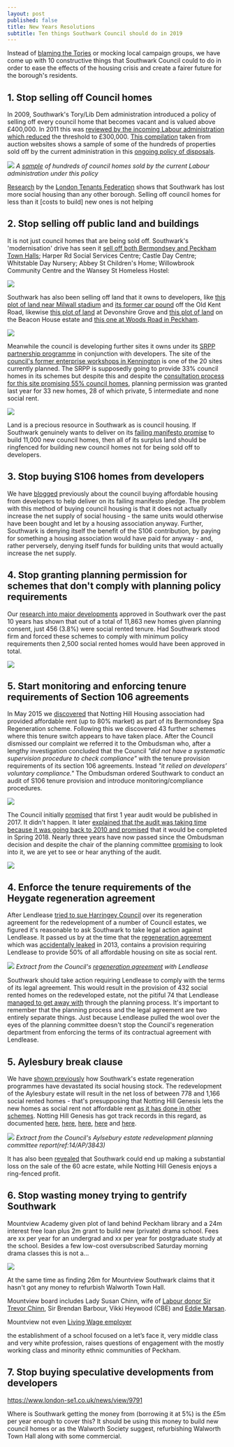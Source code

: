 ```yaml
---
layout: post
published: false
title: New Years Resolutions
subtitle: Ten things Southwark Council should do in 2019
---
```

Instead of [blaming the Tories](https://twitter.com/karleastham/status/1062088721535787008) or mocking local campaign groups, we have come up with 10 constructive things that Southwark Council could to do in order to ease the effects of the housing crisis and create a fairer future for the borough's residents.

## 1. Stop selling off Council homes
In 2009, Southwark's Tory/Lib Dem administration introduced a policy of selling off every council home that becomes vacant and is valued above £400,000. In 2011 this was [reviewed by the incoming Labour administration which reduced](http://moderngov.southwark.gov.uk/documents/s19458/Report%20Review%20of%20Void%20Disposal%20Strategy.pdf) the threshold to £300,000. [This compilation](http://35percent.org/img/sold_by_southwark.pdf) taken from auction websites shows a sample of some of the hundreds of properties sold off by the current administration in this [ongoing policy of disposals](http://moderngov.southwark.gov.uk/ieDecisionDetails.aspx?AIId=48244).

![](http://35percent.org/img/samplecouncilhomessold.png)
*A [sample](/sold_by_southwark.pdf) of hundreds of council homes sold by the current Labour administration under this policy*

[Research](http://www.londontenants.org/publications/other/Boroughs%20SR%20loss%20or%20gain%202001-17%20(FF4).jpg) by the [London Tenants Federation](http://londontenants.org) shows that Southwark has lost more social housing than any other borough. Selling off council homes for less than it [costs to build] new ones is not helping 

## 2. Stop selling off public land and buildings
It is not just council homes that are being sold off. Southwark's 'modernisation' drive has seen it [sell off both Bermondsey and Peckham Town Halls](http://35percent.org/southwark-town-halls/); Harper Rd Social Services Centre; Castle Day Centre; Whitstable Day Nursery; Abbey St Children's Home; Willowbrook Community Centre and the Wansey St Homeless Hostel:

![](http://35percent.org/img/selloff2.png)

Southwark has also been selling off land that it owns to developers, like [this plot of land near Milwall stadium](http://moderngov.southwark.gov.uk/ieDecisionDetails.aspx?Id=5885) and [its former car pound](http://moderngov.southwark.gov.uk/ieDecisionDetails.aspx?Id=6563) off the Old Kent Road, likewise [this plot of land](http://moderngov.southwark.gov.uk/ieIssueDetails.aspx?IId=50017404&PlanId=0&Opt=3#AI50577) at Devonshire Grove and [this plot of land](http://moderngov.southwark.gov.uk/ieDecisionDetails.aspx?Id=3755) on the Beacon House estate and [this one at Woods Road in Peckham](http://moderngov.southwark.gov.uk/ieDecisionDetails.aspx?AIId=29450).

<a href="http://35percent.org/img/soldland.png"><img src="http://35percent.org/img/soldland.png"></a>

Meanwhile the council is developing further sites it owns under its [SRPP partnership programme](https://www.southwark.gov.uk/regeneration/southwark-regeneration-in-partnership-programme) in conjunction with developers. The site of the [council's former enterprise workshops in Kennington](https://www.southwark.gov.uk/regeneration/southwark-regeneration-in-partnership-programme?chapter=7) is one of the 20 sites currently planned. The SRPP is supposedly going to provide 33% council homes in its schemes but despite this and despite the [consultation process for this site promising 55% council homes](https://consultations.southwark.gov.uk/planning-and-regeneration/2nd-round-consultation-braganza-street-workshops/supporting_documents/Braganza%20Online.pdf), planning permission was granted last year for 33 new homes, 28 of which private, 5 intermediate and none social rent.

![](http://35percent.org/img/braganzascheme2.png)

Land is a precious resource in Southwark as is council housing. If Southwark genuinely wants to deliver on its [failing manifesto promise](http://35percent.org/2018-11-12-11000-council-homes-manifesto-pledge/) to build 11,000 new council homes, then all of its surplus land should be ringfenced for building new council homes not for being sold off to developers.

## 3. Stop buying S106 homes from developers
We have [blogged](http://35percent.org/2018-11-12-11000-council-homes-manifesto-pledge/#buying-affordable-housing-instead) previously about the council buying affordable housing from developers to help deliver on its failing manifesto pledge. The problem with this method of buying council housing is that it does not actually increase the net supply of social housing - the same units would otherwise have been bought and let by a housing association anyway. Further, Southwark is denying itself the benefit of the S106 contribution, by paying for something a housing association would have paid for anyway - and, rather perversely, denying itself funds for building units that would actually increase the net supply.

## 4. Stop granting planning permission for schemes that don't comply with planning policy requirements
Our [research into major developments](http://35percent.org/img/major-schemes) approved in Southwark over the past 10 years has shown that out of a total of 11,863 new homes given planning consent, just 456 (3.8%) were social rented tenure. Had Southwark stood firm and forced these schemes to comply with minimum policy requirements then 2,500 social rented homes would have been approved in total.

![](http://35percent.org/img/majschemes.png)

## 5. Start monitoring and enforcing tenure requirements of Section 106 agreements
In May 2015 we [discovered](https://www.southwarknews.co.uk/news/southwark-council-probes-44-missing-social-homes/) that Notting Hill Housing association had provided affordable rent (up to 80% market) as part of its Bermondsey Spa Regeneration scheme. Following this we discovered 43 further schemes where this tenure switch appears to have taken place. After the Council dismissed our complaint we referred it to the Ombudsman who, after a lengthy investigation concluded that the Council _"did not have a systematic supervision procedure to check compliance"_ with the tenure provision requirements of its section 106 agreements. Instead _"it relied on developers’ voluntary compliance."_ The Ombudsman ordered Southwark to conduct an audit of S106 tenure provision and introduce monitoring/compliance procedures. 

![](http://35percent.org/img/LGOFinalDecisionSOR.png)

The Council initially [promised](https://www.southwarknews.co.uk/news/gov-report-finds-council-failed-years-monitor-developers-broken-promises-provide-social-housing/) that first 1 year audit would be published in 2017. It didn't happen. It later [explained that the audit was taking time because it was going back to 2010 and promised](https://www.southwarknews.co.uk/news/council-will-clamp-housing-providers-flunk-affordable-housing-promises/) that it would be completed in Spring 2018. Nearly three years have now passed since the Ombudsman decision and despite the chair of the planning committee [promising](https://twitter.com/cllrmseaton/status/1058056214230253573) to look into it, we are yet to see or hear anything of the audit.

![](http://35percent.org/img/snauditpromise2.png)

## 4. Enforce the tenure requirements of the Heygate regeneration agreement
After Lendlease [tried to sue Harringey Council](https://www.insidehousing.co.uk/news/lendlease-sues-haringey-council-over-4bn-vehicle-59072) over its regeneration agreement for the redevelopment of a number of Council estates, we figured it's reasonable to ask Southwark to take legal action against Lendlease. It passed us by at the time that the [regeneration agreement](https://southwarknotes.files.wordpress.com/2013/02/ra.pdf) which was [accidentally leaked](https://www.newstatesman.com/news/2013/02/southwark-accidentally-leaks-confidential-information) in 2013, contains a provision requiring Lendlease to provide 50% of all affordable housing on site as social rent.

![](http://35percent.org/img/ratenuresplit.png)
*Extract from the Council's [regeneration agreement](https://southwarknotes.files.wordpress.com/2013/02/ra.pdf) with Lendlease*

Southwark should take action requiring Lendlease to comply with the terms of its legal agreement. This would result in the provision of 432 social rented homes on the redeveloped estate, not the pitiful 74 that Lendlease [managed to get away with](https://www.theguardian.com/cities/2015/jun/25/london-developers-viability-planning-affordable-social-housing-regeneration-oliver-wainwright) through the planning process. It's important to remember that the planning process and the legal agreement are two entirely separate things. Just because Lendlease pulled the wool over the eyes of the planning committee doesn't stop the Council's regeneration department from enforcing the terms of its contractual agreement with Lendlease. 

## 5. Aylesbury break clause
We have [shown previously](http://35percent.org/the-southwark-clearances/) how Southwark's estate regeneration programmes have devastated its social housing stock. The redevelopment of the Aylesbury estate will result in the net loss of between 778 and 1,166 social rented homes - that's presupposing that Notting Hill Genesis lets the new homes as social rent not affordable rent [as it has done in other schemes](https://www.southwarknews.co.uk/news/council-takes-no-legal-action-over-44-missing-social-housing-units/). Notting Hill Genesis has got track records in this regard, as documented [here]( http://35percent.org/2017-01-16-draft-more-on-notting-hill/#former-notting-hill-exec-spills-beans-on-ceo), [here](https://www.theguardian.com/housing-network/2015/aug/14/social-housing-britain-future-profit-purpose-genesis), [here](https://www.theguardian.com/society/2018/jun/13/fury-affordable-homes-redeveloped-sold-housing-associations), [here](https://www.theguardian.com/society/2018/jun/13/fury-affordable-homes-redeveloped-sold-housing-associations) and [here](https://www.theguardian.com/society/2018/mar/24/london-social-housing-sell-off-protest-luxury-hotel).

![](http://35percent.org/img/aylesburynetloss.png)
*Extract from the Council's Aylsebury estate redevelopment planning committee report(ref:14/AP/3843)*

It has also been [revealed](https://www.theguardian.com/cities/2018/sep/12/london-council-aylesbury-estate-development-southwark-financial-risk) that Southwark could end up making a substantial loss on the sale of the 60 acre estate, while Notting Hill Genesis enjoys a ring-fenced profit.  

## 6. Stop wasting money trying to gentrify Southwark
Mountview Academy given plot of land behind Peckham library and a 24m interest free loan plus 2m grant to build new (private) drama school. Fees are xx per year for an undergrad and xx per year for postgraduate study at the school. Besides a few low-cost oversubscribed Saturday morning drama classes this is not a...

![](http://35percent.org/img/mview.jpg)



At the same time as finding 26m for Mountview Southwark claims that it hasn't got any money to refurbish Walworth Town Hall.

Mountview board includes Lady Susan Chinn, wife of [Labour donor Sir Trevor Chinn](https://www.totalpolitics.com/articles/news/sir-trevor-chinn-becomes-latest-labour-donor-fund-dan-jarvis-machine), Sir Brendan Barbour, Vikki Heywood (CBE) and [Eddie Marsan](https://twitter.com/eddiemarsan).

Mountview not even [Living Wage employer](https://www.livingwage.org.uk/accredited-living-wage-employers)

the establishment of a school focused on a let’s face it, very middle class and very white profession, raises questions of engagement with the mostly working class and minority ethnic communities of Peckham.

## 7. Stop buying speculative developments from developers
https://www.london-se1.co.uk/news/view/9791

Where is Southwark getting the money from (borrowing it at 5%) is the £5m per year enough to cover this?
It should be using this money to build new council homes or as the Walworth Society suggest, refurbishing Walworth Town Hall along with some commercial.
